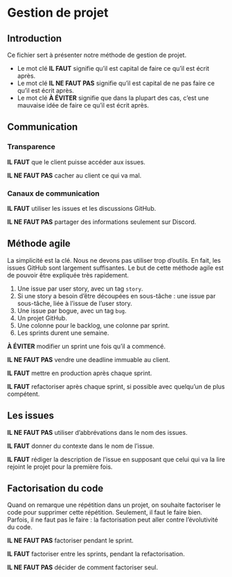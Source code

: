 # Gestion de projet

## Introduction

Ce fichier sert à présenter notre méthode de gestion de projet.

- Le mot clé **IL FAUT** signifie qu’il est capital de faire ce qu’il est écrit après.
- Le mot clé **IL NE FAUT PAS** signifie qu’il est capital de ne pas faire ce qu’il est écrit après.
- Le mot clé **À ÉVITER** signifie que dans la plupart des cas, c’est une mauvaise idée de faire ce qu’il est écrit après.

## Communication

### Transparence

**IL FAUT** que le client puisse accéder aux issues.

**IL NE FAUT PAS** cacher au client ce qui va mal.

### Canaux de communication

**IL FAUT** utiliser les issues et les discussions GitHub.

**IL NE FAUT PAS** partager des informations seulement sur Discord.

## Méthode agile

La simplicité est la clé. Nous ne devons pas utiliser trop d’outils. En fait, les issues GitHub sont largement suffisantes.
Le but de cette méthode agile est de pouvoir être expliquée très rapidement.

1. Une issue par user story, avec un tag `story`.
2. Si une story a besoin d’être découpées en sous-tâche : une issue par sous-tâche, liée à l’issue de l’user story.
3. Une issue par bogue, avec un tag `bug`.
4. Un projet GitHub.
5. Une colonne pour le backlog, une colonne par sprint.
6. Les sprints durent une semaine.

**À ÉVITER** modifier un sprint une fois qu’il a commencé.

**IL NE FAUT PAS** vendre une deadline immuable au client.

**IL FAUT** mettre en production après chaque sprint.

**IL FAUT** refactoriser après chaque sprint, si possible avec quelqu’un de plus compétent.

## Les issues

**IL NE FAUT PAS** utiliser d’abbrévations dans le nom des issues.

**IL FAUT** donner du contexte dans le nom de l’issue.

**IL FAUT** rédiger la description de l’issue en supposant que celui qui va la lire rejoint le projet pour la première fois.

## Factorisation du code

Quand on remarque une répétition dans un projet, on souhaite factoriser le code pour supprimer cette répétition. Seulement, il faut le faire bien. Parfois, il ne faut pas le faire : la factorisation peut aller contre l’évolutivité du code.

**IL NE FAUT PAS** factoriser pendant le sprint.

**IL FAUT** factoriser entre les sprints, pendant la refactorisation.

**IL NE FAUT PAS** décider de comment factoriser seul.
